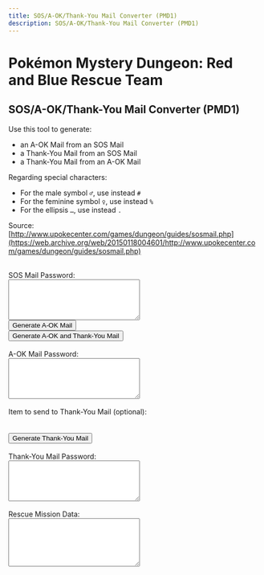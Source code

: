 ```yaml
---
title: SOS/A-OK/Thank-You Mail Converter (PMD1)
description: SOS/A-OK/Thank-You Mail Converter (PMD1)
---
```

# Pokémon Mystery Dungeon: Red and Blue Rescue Team
## SOS/A-OK/Thank-You Mail Converter (PMD1)
Use this tool to generate:
- an A-OK Mail from an SOS Mail
- a Thank-You Mail from an SOS Mail
- a Thank-You Mail from an A-OK Mail

Regarding special characters:
- For the male symbol `♂`, use instead `#`
- For the feminine symbol `♀`, use instead `%`
- For the ellipsis `…`, use instead `.`

Source: [http://www.upokecenter.com/games/dungeon/guides/sosmail.php](https://web.archive.org/web/20150118004601/http://www.upokecenter.com/games/dungeon/guides/sosmail.php)<br><br>

<script src="/assets/js/tools/PMD1/items-fr.js" type="text/javascript">
</script>
<script src="/assets/js/tools/PMD1/pokemon-fr.js" type="text/javascript">
</script>
<script type="text/javascript">
  let PasswordTooShort="The password was invalid because it contained fewer than 54 characters. Please re-enter the password as it appears in the game and try again."
  let NoPassword="No password was entered."
  let InvalidPasswordLong="The password was invalid. Please re-enter the password and try again."
  let NotSOSMail="The password given was not an SOS Mail password."
  let NotAOKMail="The password given was not an A-OK Mail password."
  let SOSMailEnteredInAOK="The password given appears to be an SOS Mail password instead of an A-OK Mail password. Do you want to generate an A-OK Mail from this password? If you do, select OK."
  let AOKMailEnteredInSOS="The password given appears to be an A-OK Mail password instead of an SOS Mail password. Do you want to generate a Thank-You Mail from this password? If you do, select OK."
  let BasementFloor="BXXF"
  let AboveGroundFloor="XXF"
  let InvalidPassword="The password is invalid."
  let DifficultyLine="Difficulty:"
  let IDLine="ID :"
  let PlaceLine="Place:"
  let ClientLine="Client:"
  let RescueChancesLine="Rescue chances:"
</script>
<script src="/assets/js/tools/PMD1/sosmail.js" type="text/javascript">
</script>
<script src="/assets/js/tools/PMD1/diff.js" type="text/javascript">
</script>
<script type="text/javascript">
    //<![CDATA[
    let AboveGround = [
        0, 0, 1, 1, 0, 1, 1, 1, 0, 1, 1, 1, 1, 1, 1, 0, 0, 1, 1, 0, 0, 0,
        1, 0, 0, 0, 0, 0, 0, 1, 0, 1, 0, 1, 1, 1, 0, 1, 0, 0, 0, 0, 0, 0,
        0, 0, 0, 0, 0, 0, 0, 0, 0, 1, 0, 0, 0, 0, 1, 0, 1, 0, 1, 0
    ]
    
    function IsAboveGround(d) {
        if (d >= AboveGround.length) return 1
        return AboveGround[d]
    }
    
    function showitems(name) {
        document.write("<select id=\"" + name + "\">");
        for (let i = 0; i < items.length; i++) {
            document.write("<option value=\"\">" + items[i] + " [" + i.toString(16) + "]</option>");
        }
        document.write("</select>");
    }
    
    function showpokemon(name) {
        document.write("<select id=\"" + name + "\">");
        for (let i = 0; i < pokemon.length; i++) {
            document.write("<option value=\"\">" + pokemon[i] + "</option>");
        }
        document.write("</select>");
    }
    
    
    let debug = 0
    
    function entrytopass(x) {
        x = x.replace(/[\n\s\r\'\"]/g, "")
            .replace(/[\u2642]/g, "#")
            .replace(/[\u2640]/g, "%")
            .replace(/[\{\(\[]m([a\u00e2]le?)?[\)\]\}]/gi, "#")
            .replace(/[\{\(\[]f(em(ale|elle)?)?[\)\]\}]/gi, "%")
            .replace(/[\{\(\[]w(eib(l(ich)?)?)?[\)\]\}]/gi, "%")
            .replace(/[\{\(\[]m(acho)?[\)\]\}]/gi, "#")
            .replace(/[\{\(\[]h(em(bra)?)?[\)\]\}]/gi, "%")
            .replace(/[\{\(\[]m[a\u00e4\u00c4]nn(l(ich)?)?[\)\]\}]/gi, "#")
            .replace(/[\{\(\[]\.\.?\.?[\)\]\}]/g, ".")
            .replace(/[\{\(\[][\u2026][\)\]\}]/g, ".")
            .replace(/[\u2026]/g, ".")
            .toUpperCase()
        testx = x.replace(/\.\.\./g, ".")
        if (testx.length == 54)
            x = testx
        return x
    }
    
    function formatpass(x) {
        x = entrytopass(x)
        return x.substr(0, 5) + " " +
            x.substr(5, 8) + " " +
            x.substr(13, 5) + "\r\n" +
            x.substr(18, 5) + " " +
            x.substr(23, 8) + " " +
            x.substr(31, 5) + "\r\n" +
            x.substr(36, 5) + " " +
            x.substr(41, 8) + " " +
            x.substr(49, 5) + "\r\n"
    }
    
    let baditems = "EDEEEFB1E924D8D2B0DC323334C2ECF0"
    
    function option(x) {
        return parseInt(x.value)
    }
    
    function isbaditem(x) {
        if (x >= 0xF0) return 0
        for (let i = 0; i < baditems.length / 2; i++) {
            if (x == c2c(baditems, i))
                return 1
        }
        return 0
    }
    
    function showrewards(name){
        document.write("<select id=\""+name+"\">");
        for(let i=0;i<items.length;i++){
            if(!isbaditem(i)){
                document.write("<option value=\""+i+"\">"+items[i]
                    //      +" ["+i.toString(16)+"]"
                    +
                    "</option>");
            }
        }
        document.write("</select>");
    }

    function decodemission(pass) {
        let diffstring = "EDCBAS*"
        let client = pass[12] | (pass[13] << 8)
        let clientname = ""
        for (let i = 0; i < 10; i++) {
            if (pass[20 + i] == 0) break
            clientname += String.fromCharCode(pass[20 + i])
        }
        let clientstr = ClientLine + " " + clientname + " (" + pokemon[client] + ")"
        let placestr = PlaceLine + " " + dungeons[pass[4]] + " "
        if (IsAboveGround(pass[4]))
            placestr += AboveGroundFloor.replace("XX", pass[5])
        else
            placestr += BasementFloor.replace("XX", pass[5])
        let id = pass[16] | (pass[17] << 8)
        let idstr = IDLine + " " + (id % 10000) + "\r\n" +
            RescueChancesLine + " " + pass[44] + "\r\n" +
            DifficultyLine + " " + diffstring.charAt(GetDifficulty(0, pass[4], pass[5]))
        return clientstr + "\r\n" + placestr + "\r\n" + idstr + "\r\n"
    }
    
    function genmailex(mail, flags, mailtype) {
        let pass = []
        let x = entrytopass(mail)
        if (x.length == 0) {
            alert(NoPassword)
            return 0
        }
        if (x.length < 54) {
            alert(PasswordTooShort)
            return 0
        }
        if (!convertpass(x, pass)) {
            alert(InvalidPasswordLong)
            return 0
        } else if (pass[0] != mailtype) {
            if (mailtype == 1) {
                if (pass[0] == 4) {
                    if (confirm(AOKMailEnteredInSOS)) {
                        flags = 2;
                        document.getElementById("aok").value = formatpass(x);
                    } else {
                        return 0;
                    }
                } else {
                    alert(NotSOSMail)
                    return 0
                }
            } else if (mailtype == 4) {
                if (pass[0] == 1) {
                    if (confirm(SOSMailEnteredInAOK)) {
                        flags = 1;
                        document.getElementById("sos").value = formatpass(x);
                    } else {
                        return 0;
                    }
                } else {
                    alert(NotAOKMail)
                    return 0
                }
            }
        }
        document.getElementById("mission").value = decodemission(pass)
        if (flags & 1) {
            pass[0] = 4 //A-OK mail ID
            pass[40] = pass[36]
            pass[41] = pass[37]
            pass[42] = pass[38]
            pass[43] = pass[39]
            pass[44] = pass[44] - 1 //rescue chances left
            //web.archive.org/web/20080913124421/http://works even if line below is commented out
            document.getElementById("aok").value = formatpass(datatopass(pass))
        }
        if (flags & 2) {
            let itemidx = option(document.getElementById("item"))
            pass[0] = 5 //Thank-You mail ID
            if (itemidx) {
                pass[33] = 1
                pass[34] = itemidx & 0xFF
                pass[35] = (itemidx >> 8) & 0xFF
            }
            document.getElementById("ty").value = formatpass(datatopass(pass))
        }
        return 1
    }
    
    function genaok() {
        if (genmailex(document.getElementById("sos").value, 1, 1)) {
            document.getElementById("sos").value = formatpass(document.getElementById("sos").value)
        }
    }
    
    function genaokty() {
        if (genmailex(document.getElementById("sos").value, 3, 1)) {
            document.getElementById("sos").value = formatpass(document.getElementById("sos").value)
        }
    }
    
    function genty() {
        if (genmailex(document.getElementById("aok").value, 2, 4)) {
            document.getElementById("aok").value = formatpass(document.getElementById("aok").value)
        }
    }
    
    function decsos() {
        let x = entrytopass(document.getElementById("sos").value)
        let pass = []
        if (!convertpass(x, pass)) {
            alert(InvalidPassword)
        } else {
            x = datatopass(pass)
            document.getElementById("sos").value = formatpass(x)
            if (debug) {
                document.getElementById("data").value = tostr(pass)
            }
        }
    }
    
    function encsos() {
        let pass = document.getElementById("data").value.split(",")
        for (let i = 0; i < pass.length; i++) {
            pass[i] = parseInt(pass[i], 16)
        }
        x = datatopass(pass)
        document.getElementById("sos").value = formatpass(x)
        if (debug) {
            document.getElementById("data").value = tostr(pass)
        }
    }
    //]]>
</script>

<p>SOS Mail Password:
  <br>
  <textarea id="sos" cols="30" rows="5"></textarea>
  <br>
  <script type="text/javascript">
    /*
    if (debug) {
      document.write('<input type="button" value="Decode SOS Mail" onclick="decsos()"/><br>')
      document.write('<textarea id="data" cols="30" rows="6"></textarea><br>')
      document.write('<input type="button" value="Encode SOS Mail" onclick="encsos()"/><br>')
    }
    */
  </script>
  <input type="button" value="Generate A-OK Mail" onclick="genaok(this.form)" />
  <br>
  <input type="button" value="Generate A-OK and Thank-You Mail" onclick="genaokty()" />
  <br>
  <br>
  A-OK Mail Password:
  <br>
  <textarea id="aok" cols="30" rows="5"></textarea>
  <br>
  <br>
  Item to send to Thank-You Mail (optional):
  <br>
  <script type="text/javascript">
    showrewards("item")
  </script>
  <br>
  <br>
  <input type="button" value="Generate Thank-You Mail" onclick="genty(this.form)" />
  <br>
  <br>
  Thank-You Mail Password:
  <br>
  <textarea id="ty" cols="30" rows="5"></textarea>
  <br>
  <br>
  Rescue Mission Data:
  <br>
  <textarea id="mission" cols="30" rows="6"></textarea>
</p>